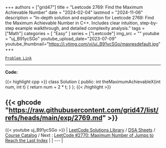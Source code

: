 
+++
authors = ["grid47"]
title = "Leetcode 2769: Find the Maximum Achievable Number"
date = "2024-02-04"
lastmod = "2024-11-06"
description = "In-depth solution and explanation for Leetcode 2769: Find the Maximum Achievable Number in C++. Includes clear intuition, step-by-step example walkthrough, and detailed complexity analysis."
tags = ["Math"]
categories = [
    "Easy"
]
series = ["Leetcode"]
img_src = ""
youtube = "uj_B91ycSGo"
youtube_upload_date="2023-07-09"
youtube_thumbnail="https://i.ytimg.com/vi/uj_B91ycSGo/maxresdefault.jpg"
+++



[`Problem Link`](https://leetcode.com/problems/find-the-maximum-achievable-number/description/)

---
**Code:**

{{< highlight cpp >}}
class Solution {
public:
    int theMaximumAchievableX(int num, int t) {
        return num + 2 * t;
    }
};
{{< /highlight >}}

{{< ghcode "https://raw.githubusercontent.com/grid47/list/refs/heads/main/exp/2769.md" >}}
---
{{< youtube uj_B91ycSGo >}}
| [LeetCode Solutions Library](https://grid47.xyz/leetcode/) / [DSA Sheets](https://grid47.xyz/sheets/) / [Course Catalog](https://grid47.xyz/courses/) / Next : [LeetCode #2770: Maximum Number of Jumps to Reach the Last Index](https://grid47.xyz/leetcode/solution-2770-maximum-number-of-jumps-to-reach-the-last-index/) |
| --- |
